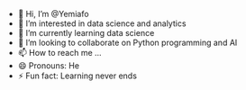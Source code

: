 - 👋 Hi, I’m @Yemiafo
- 👀 I’m interested in data science and analytics 
- 🌱 I’m currently learning data science 
- 💞️ I’m looking to collaborate on Python programming and AI 
- 📫 How to reach me ...
- 😄 Pronouns: He 
- ⚡ Fun fact: Learning never ends

<!---
Yemiafo/Yemiafo is a ✨ special ✨ repository because its `README.md` (this file) appears on your GitHub profile.
You can click the Preview link to take a look at your changes.
--->

